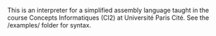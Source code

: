 This is an interpreter for a simplified assembly language taught in the course Concepts Informatiques (CI2) at Université Paris Cité. See the /examples/ folder for syntax.
